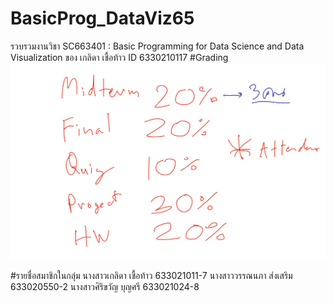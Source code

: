 # BasicProg_DataViz65
รวบรวมงานวิชา SC663401 : Basic Programming for Data Science and Data Visualization ของ เกลิดา เชื้อท้าว ID 6330210117
#Grading
![grading image](Grading.jpg)


#รายชื่อสมาชิกในกลุ่ม
นางสาวเกลิดา เชื้อท้าว 633021011-7
นางสาววรรณนภา ส่งเสริม 633020550-2
นางสาวศิริขวัญ บุญศรี 633021024-8
